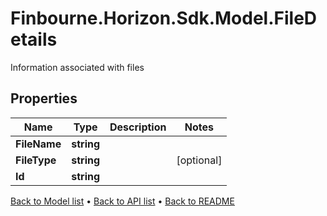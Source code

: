 # Finbourne.Horizon.Sdk.Model.FileDetails
Information associated with files

## Properties

Name | Type | Description | Notes
------------ | ------------- | ------------- | -------------
**FileName** | **string** |  | 
**FileType** | **string** |  | [optional] 
**Id** | **string** |  | 

[Back to Model list](../README.md#documentation-for-models) &#8226; [Back to API list](../README.md#documentation-for-api-endpoints) &#8226; [Back to README](../README.md)

